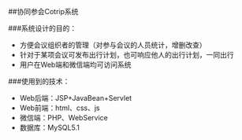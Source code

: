 
##协同参会Cotrip系统

###系统设计的目的：
- 方便会议组织者的管理（对参与会议的人员统计，增删改查）
- 针对于某项会议可发布出行计划，也可响应他人的出行计划，一同出行
- 用户在Web端和微信端均可访问系统

###使用到的技术：
- Web后端：JSP+JavaBean+Servlet
- Web前端：html、css、js
- 微信端：PHP、WebService
- 数据库：MySQL5.1
